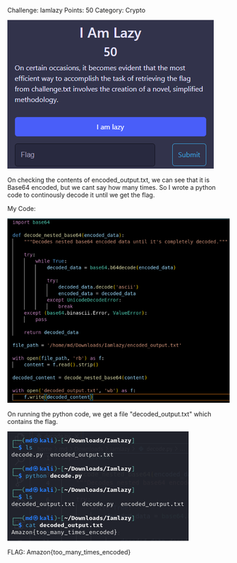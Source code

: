 Challenge: Iamlazy
Points: 50
Category: Crypto

![Alt text](screenshots/iamlazy1.png)

On checking the contents of encoded_output.txt, we can see that it is Base64 encoded, but we cant say how many times. So I wrote a python code to continously decode it until we get the flag.

My Code:

![Alt text](screenshots/iamlazy2.png)

On running the python code, we get a file "decoded_output.txt" which contains the flag.

![Alt text](screenshots/iamlazy3.png)

FLAG: Amazon{too_many_times_encoded}